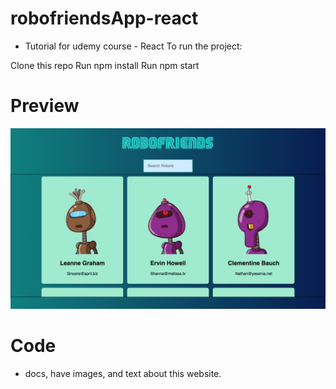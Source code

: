 # robofriendsApp-react
- Tutorial for udemy course - React To run the project:

Clone this repo
Run npm install
Run npm start

# Preview
![](src/docs/screencapture.png)

# Code
- docs, have images, and text about this website.


